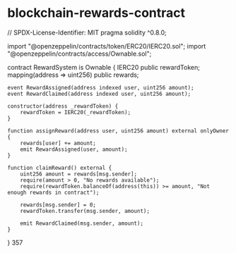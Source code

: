 # blockchain-rewards-contract
// SPDX-License-Identifier: MIT
pragma solidity ^0.8.0;

import "@openzeppelin/contracts/token/ERC20/IERC20.sol";
import "@openzeppelin/contracts/access/Ownable.sol";

contract RewardSystem is Ownable {
    IERC20 public rewardToken;
    mapping(address => uint256) public rewards;
    
    event RewardAssigned(address indexed user, uint256 amount);
    event RewardClaimed(address indexed user, uint256 amount);

    constructor(address _rewardToken) {
        rewardToken = IERC20(_rewardToken);
    }

    function assignReward(address user, uint256 amount) external onlyOwner {
        rewards[user] += amount;
        emit RewardAssigned(user, amount);
    }

    function claimReward() external {
        uint256 amount = rewards[msg.sender];
        require(amount > 0, "No rewards available");
        require(rewardToken.balanceOf(address(this)) >= amount, "Not enough rewards in contract");
        
        rewards[msg.sender] = 0;
        rewardToken.transfer(msg.sender, amount);
        
        emit RewardClaimed(msg.sender, amount);
    }
}
357
